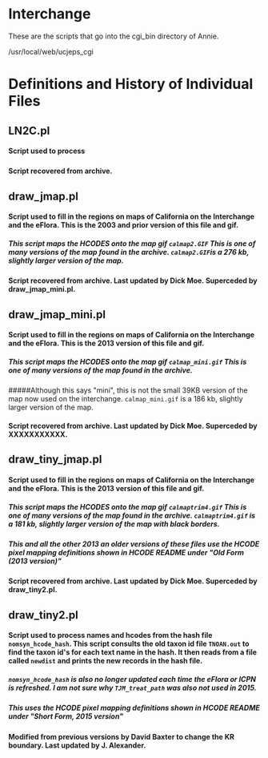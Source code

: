 # Interchange


These are the scripts that go into the cgi_bin directory of Annie.

/usr/local/web/ucjeps_cgi



# Definitions and History of Individual Files


## LN2C.pl
#### Script used to process   
##### 
#### Script recovered from archive.

## draw_jmap.pl
#### Script used to fill in the regions on maps of California on the Interchange and the eFlora.  This is the 2003 and prior version of this file and gif.
##### This script maps the HCODES onto the map gif ```calmap2.GIF``` This is one of many versions of the map found in the archive. ```calmap2.GIF```is a 276 kb, slightly larger version of the map.
#### Script recovered from archive. Last updated by Dick Moe. Superceded by draw_jmap_mini.pl.

## draw_jmap_mini.pl
#### Script used to fill in the regions on maps of California on the Interchange and the eFlora.  This is the 2013 version of this file and gif.
##### This script maps the HCODES onto the map gif ```calmap_mini.gif``` This is one of many versions of the map found in the archive.
#####Although this says "mini", this is not the small 39KB version of the map now used on the interchange.  ```calmap_mini.gif``` is a 186 kb, slightly larger version of the map.
#### Script recovered from archive. Last updated by Dick Moe. Superceded by XXXXXXXXXXX.

## draw_tiny_jmap.pl
#### Script used to fill in the regions on maps of California on the Interchange and the eFlora.  This is the 2013 version of this file and gif.
##### This script maps the HCODES onto the map gif ```calmaptrim4.gif``` This is one of many versions of the map found in the archive. ```calmaptrim4.gif``` is a 181 kb, slightly larger version of the map with black borders.
##### This and all the other 2013 an older versions of these files use the HCODE pixel mapping definitions shown in HCODE README under "Old Form (2013 version)"
#### Script recovered from archive. Last updated by Dick Moe. Superceded by draw_tiny2.pl. 

## draw_tiny2.pl
#### Script used to process names and hcodes from the hash file ```nomsyn_hcode_hash```.  This script consults the old taxon id file ```TNOAN.out``` to find the taxon id's for each text name in the hash.  It then reads from a file called ```newdist``` and prints the new records in the hash file.
##### ```nomsyn_hcode_hash``` is also no longer updated each time the eFlora or ICPN is refreshed.  I am not sure why ```TJM_treat_path``` was also not used in 2015.
##### This uses the HCODE pixel mapping definitions shown in HCODE README under "Short Form, 2015 version"
#### Modified from previous versions by David Baxter to change the KR boundary. Last updated by J. Alexander.